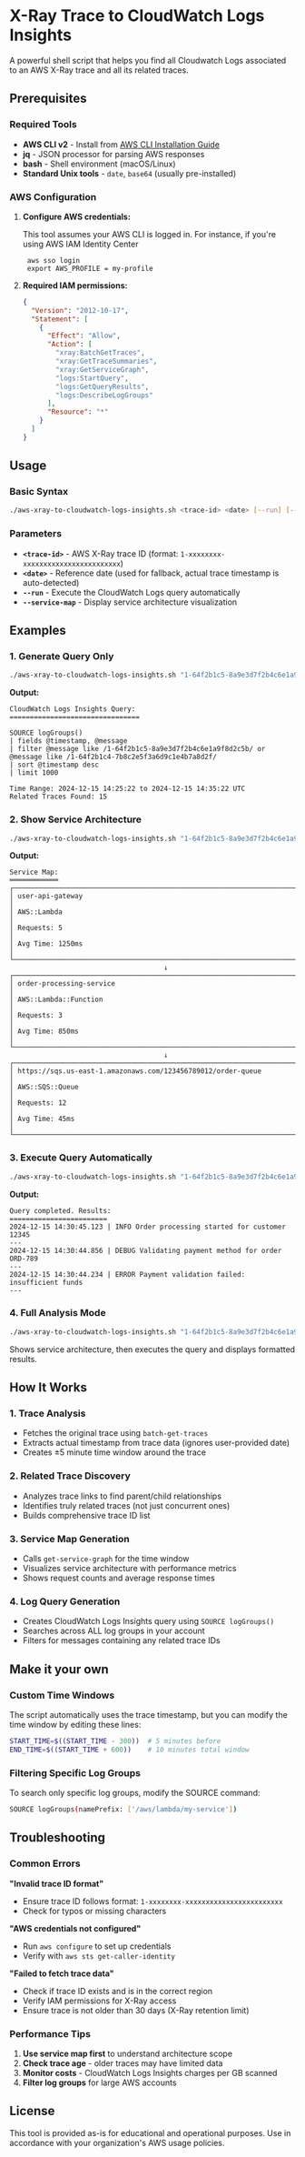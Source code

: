 # X-Ray Trace to CloudWatch Logs Insights

A powerful shell script that helps you find all Cloudwatch Logs associated to an AWS X-Ray trace and all its related traces.

## Prerequisites

### Required Tools
- **AWS CLI v2** - Install from [AWS CLI Installation Guide](https://docs.aws.amazon.com/cli/latest/userguide/getting-started-install.html)
- **jq** - JSON processor for parsing AWS responses
- **bash** - Shell environment (macOS/Linux)
- **Standard Unix tools** - `date`, `base64` (usually pre-installed)

### AWS Configuration
1. **Configure AWS credentials:**

   This tool assumes your AWS CLI is logged in. For instance, if you're using AWS IAM Identity Center

   ```
    aws sso login
    export AWS_PROFILE = my-profile
   ```

2. **Required IAM permissions:**
   ```json
   {
     "Version": "2012-10-17",
     "Statement": [
       {
         "Effect": "Allow",
         "Action": [
           "xray:BatchGetTraces",
           "xray:GetTraceSummaries", 
           "xray:GetServiceGraph",
           "logs:StartQuery",
           "logs:GetQueryResults",
           "logs:DescribeLogGroups"
         ],
         "Resource": "*"
       }
     ]
   }
   ```

## Usage

### Basic Syntax
```bash
./aws-xray-to-cloudwatch-logs-insights.sh <trace-id> <date> [--run] [--service-map]
```

### Parameters
- **`<trace-id>`** - AWS X-Ray trace ID (format: `1-xxxxxxxx-xxxxxxxxxxxxxxxxxxxxxxxx`)
- **`<date>`** - Reference date (used for fallback, actual trace timestamp is auto-detected)
- **`--run`** - Execute the CloudWatch Logs query automatically
- **`--service-map`** - Display service architecture visualization

## Examples

### 1. Generate Query Only
```bash
./aws-xray-to-cloudwatch-logs-insights.sh "1-64f2b1c5-8a9e3d7f2b4c6e1a9f8d2c5b" "2024-12-15 14:30:22Z"
```

**Output:**
```
CloudWatch Logs Insights Query:
================================

SOURCE logGroups()
| fields @timestamp, @message
| filter @message like /1-64f2b1c5-8a9e3d7f2b4c6e1a9f8d2c5b/ or @message like /1-64f2b1c4-7b8c2e5f3a6d9c1e4b7a8d2f/
| sort @timestamp desc
| limit 1000

Time Range: 2024-12-15 14:25:22 to 2024-12-15 14:35:22 UTC
Related Traces Found: 15
```

### 2. Show Service Architecture
```bash
./aws-xray-to-cloudwatch-logs-insights.sh "1-64f2b1c5-8a9e3d7f2b4c6e1a9f8d2c5b" "2024-12-15 14:30:22Z" --service-map
```

**Output:**
```
Service Map:
════════════
┌──────────────────────────────────────────────────────────────────────────────┐
│ user-api-gateway                                                             │
│ AWS::Lambda                                                                  │
│ Requests: 5                                                                  │
│ Avg Time: 1250ms                                                             │
└──────────────────────────────────────────────────────────────────────────────┘
                                      ↓
┌──────────────────────────────────────────────────────────────────────────────┐
│ order-processing-service                                                     │
│ AWS::Lambda::Function                                                        │
│ Requests: 3                                                                  │
│ Avg Time: 850ms                                                              │
└──────────────────────────────────────────────────────────────────────────────┘
                                      ↓
┌──────────────────────────────────────────────────────────────────────────────┐
│ https://sqs.us-east-1.amazonaws.com/123456789012/order-queue                 │
│ AWS::SQS::Queue                                                              │
│ Requests: 12                                                                 │
│ Avg Time: 45ms                                                               │
└──────────────────────────────────────────────────────────────────────────────┘
```

### 3. Execute Query Automatically
```bash
./aws-xray-to-cloudwatch-logs-insights.sh "1-64f2b1c5-8a9e3d7f2b4c6e1a9f8d2c5b" "2024-12-15 14:30:22Z" --run
```

**Output:**
```
Query completed. Results:
========================
2024-12-15 14:30:45.123 | INFO Order processing started for customer 12345
---
2024-12-15 14:30:44.856 | DEBUG Validating payment method for order ORD-789
---
2024-12-15 14:30:44.234 | ERROR Payment validation failed: insufficient funds
---
```

### 4. Full Analysis Mode
```bash
./aws-xray-to-cloudwatch-logs-insights.sh "1-64f2b1c5-8a9e3d7f2b4c6e1a9f8d2c5b" "2024-12-15 14:30:22Z" --service-map --run
```

Shows service architecture, then executes the query and displays formatted results.

## How It Works

### 1. Trace Analysis
- Fetches the original trace using `batch-get-traces`
- Extracts actual timestamp from trace data (ignores user-provided date)
- Creates ±5 minute time window around the trace

### 2. Related Trace Discovery
- Analyzes trace links to find parent/child relationships
- Identifies truly related traces (not just concurrent ones)
- Builds comprehensive trace ID list

### 3. Service Map Generation
- Calls `get-service-graph` for the time window
- Visualizes service architecture with performance metrics
- Shows request counts and average response times

### 4. Log Query Generation
- Creates CloudWatch Logs Insights query using `SOURCE logGroups()`
- Searches across ALL log groups in your account
- Filters for messages containing any related trace IDs

## Make it your own

### Custom Time Windows
The script automatically uses the trace timestamp, but you can modify the time window by editing these lines:
```bash
START_TIME=$((START_TIME - 300))  # 5 minutes before
END_TIME=$((START_TIME + 600))    # 10 minutes total window
```

### Filtering Specific Log Groups
To search only specific log groups, modify the SOURCE command:
```bash
SOURCE logGroups(namePrefix: ['/aws/lambda/my-service'])
```

## Troubleshooting

### Common Errors

**"Invalid trace ID format"**
- Ensure trace ID follows format: `1-xxxxxxxx-xxxxxxxxxxxxxxxxxxxxxxxx`
- Check for typos or missing characters

**"AWS credentials not configured"**
- Run `aws configure` to set up credentials
- Verify with `aws sts get-caller-identity`

**"Failed to fetch trace data"**
- Check if trace ID exists and is in the correct region
- Verify IAM permissions for X-Ray access
- Ensure trace is not older than 30 days (X-Ray retention limit)

### Performance Tips

1. **Use service map first** to understand architecture scope
2. **Check trace age** - older traces may have limited data
3. **Monitor costs** - CloudWatch Logs Insights charges per GB scanned
4. **Filter log groups** for large AWS accounts

## License

This tool is provided as-is for educational and operational purposes. Use in accordance with your organization's AWS usage policies.
